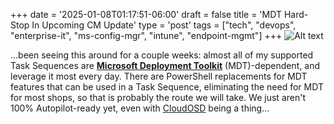 +++
date = '2025-01-08T01:17:51-06:00'
draft = false
title = 'MDT Hard-Stop In Upcoming CM Update'
type = 'post'
tags = ["tech", "devops", "enterprise-it", "ms-config-mgr", "intune", "endpoint-mgmt"]
+++
<img src="https://julianwest.me/Blog/posts/images/mdt-cm-jan-25.jpeg" alt="Alt text">

…been seeing this around for a couple weeks: almost all of my supported Task Sequences are [**Microsoft Deployment Toolkit**](https://en.wikipedia.org/wiki/Microsoft_Deployment_Toolkit) (MDT)-dependent, and leverage it most every day.  There are PowerShell replacements for MDT features that can be used in a Task Sequence, eliminating the need for MDT for most shops, so that is probably the route we will take.  We just aren't 100% Autopilot-ready yet, even with [CloudOSD](https://www.osdcloud.com) being a thing...